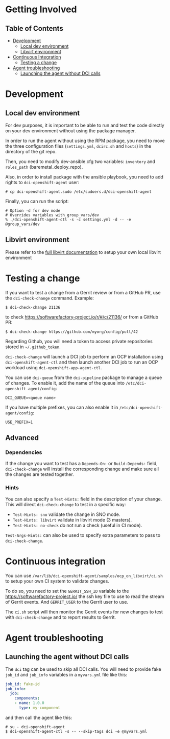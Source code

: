 # Getting Involved

## Table of Contents

- [Development](#development)
  - [Local dev environment](#local-dev-environment)
  - [Libvirt environment](#libvirt-environment)
- [Continuous Integration](#continuous-integration)
  - [Testing a change](#testing-a-change)
- [Agent troubleshooting](#agent-troubleshooting)
  - [Launching the agent without DCI calls](#launching-the-agent-without-dci-calls)

# Development

## Local dev environment

For dev purposes, it is important to be able to run and test the code directly
on your dev environment without using the package manager.

In order to run the agent without using the RPM package, you need to move the
three configuration files (`settings.yml`, `dcirc.sh` and `hosts`) in the
directory of the git repo.

Then, you need to modify dev-ansible.cfg two variables: `inventory` and
`roles_path` (baremetal_deploy_repo).

Also, in order to install package with the ansible playbook, you need to add
rights to `dci-openshift-agent` user:

```
# cp dci-openshift-agent.sudo /etc/sudoers.d/dci-openshift-agent
```

Finally, you can run the script:

```
# Option -d for dev mode
# Overrides variables with group_vars/dev
% ./dci-openshift-agent-ctl -s -c settings.yml -d -- -e @group_vars/dev
```
## Libvirt environment

Please refer to the [full libvirt documentation](ocp_on_libvirt.md) to setup
your own local libvirt environment

# Testing a change

If you want to test a change from a Gerrit review or from a GitHub PR,
use the `dci-check-change` command. Example:

```console
$ dci-check-change 21136
```

to check https://softwarefactory-project.io/r/#/c/21136/ or from a
GitHub PR:

```console
$ dci-check-change https://github.com/myorg/config/pull/42
```

Regarding Github, you will need a token to access private repositories
stored in `~/.github_token`.

`dci-check-change` will launch a DCI job to perform an OCP
installation using `dci-openshift-agent-ctl` and then launch another
DCI job to run an OCP workload using `dci-openshift-app-agent-ctl`.

You can use `dci-queue` from the `dci-pipeline` package to manage a
queue of changes. To enable it, add the name of the queue into
`/etc/dci-openshift-agent/config`:

```console
DCI_QUEUE=<queue name>
```

If you have multiple prefixes, you can also enable it in
`/etc/dci-openshift-agent/config`:

```console
USE_PREFIX=1
```

## Advanced

### Dependencies

If the change you want to test has a `Depends-On:` or `Build-Depends:`
field, `dci-check-change` will install the corresponding change and
make sure all the changes are tested together.

### Hints

You can also specify a `Test-Hints:` field in the description of your change. This will direct `dci-check-change` to test in a specific way:

* `Test-Hints: sno` validate the change in SNO mode.
* `Test-Hints: libvirt` validate in libvirt mode (3 masters).
* `Test-Hints: no-check` do not run a check (useful in CI mode).

`Test-Args-Hints:` can also be used to specify extra parameters to
pass to `dci-check-change`.

# Continuous integration

You can use
`/var/lib/dci-openshift-agent/samples/ocp_on_libvirt/ci.sh` to setup
your own CI system to validate changes.

To do so, you need to set the `GERRIT_SSH_ID` variable to the
https://softwarefactory-project.io/ the ssh key file to use to read
the stream of Gerrit events. And `GERRIT_USER` to the Gerrit user to
use.

The `ci.sh` script will then monitor the Gerrit events for new changes
to test with `dci-check-change` and to report results to Gerrit.

# Agent troubleshooting

## Launching the agent without DCI calls

The `dci` tag can be used to skip all DCI calls. You will need to
provide fake `job_id` and `job_info` variables in a `myvars.yml` file
like this:

```YAML
job_id: fake-id
job_info:
  job:
    components:
    - name: 1.0.0
      type: my-component
```

and then call the agent like this:

```console
# su - dci-openshift-agent
$ dci-openshift-agent-ctl -s -- --skip-tags dci -e @myvars.yml
```

